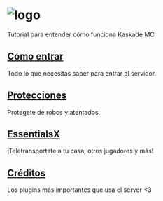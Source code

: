 # ![logo](https://cdn.discordapp.com/attachments/1004710917759586406/1009454669787045918/KaskadeBanner.png)
Tutorial para entender cómo funciona Kaskade MC

## [Cómo entrar](https://github.com/FMX372/Kaskade-MC/blob/main/Como-entrar.md)
Todo lo que necesitas saber para entrar al servidor.

## [Protecciones](https://github.com/FMX372/Kaskade-MC/blob/main/Protecciones.md)
Protegete de robos y atentados.

## [EssentialsX](https://github.com/FMX372/Kaskade-MC/blob/main/EssentialsX.md)
¡Teletransportate a tu casa, otros jugadores y más!

## [Créditos](https://github.com/FMX372/Kaskade-MC/blob/main/creditos.md)
Los plugins más importantes que usa el server <3
